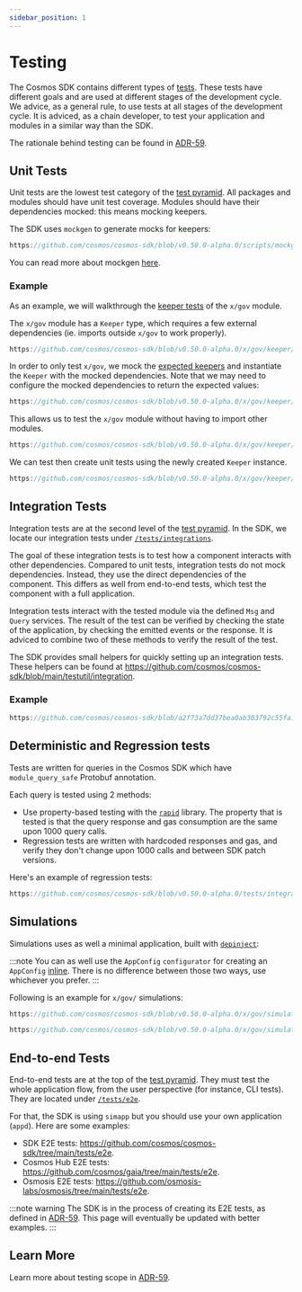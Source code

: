 ```yaml
---
sidebar_position: 1
---
```


# Testing

The Cosmos SDK contains different types of [tests](https://martinfowler.com/articles/practical-test-pyramid.html).
These tests have different goals and are used at different stages of the development cycle.
We advice, as a general rule, to use tests at all stages of the development cycle.
It is adviced, as a chain developer, to test your application and modules in a similar way than the SDK.

The rationale behind testing can be found in [ADR-59](https://docs.cosmos.network/main/build/architecture/adr-059-test-scopes).

## Unit Tests

Unit tests are the lowest test category of the [test pyramid](https://martinfowler.com/articles/practical-test-pyramid.html).
All packages and modules should have unit test coverage. Modules should have their dependencies mocked: this means mocking keepers.

The SDK uses `mockgen` to generate mocks for keepers:

```go reference
https://github.com/cosmos/cosmos-sdk/blob/v0.50.0-alpha.0/scripts/mockgen.sh#L3-L6
```

You can read more about mockgen [here](https://go.uber.org/mock).

### Example

As an example, we will walkthrough the [keeper tests](https://github.com/cosmos/cosmos-sdk/blob/v0.50.0-alpha.0/x/gov/keeper/keeper_test.go) of the `x/gov` module.

The `x/gov` module has a `Keeper` type, which requires a few external dependencies (ie. imports outside `x/gov` to work properly).

```go reference
https://github.com/cosmos/cosmos-sdk/blob/v0.50.0-alpha.0/x/gov/keeper/keeper.go#L22-L24
```

In order to only test `x/gov`, we mock the [expected keepers](https://docs.cosmos.network/v0.46/building-modules/keeper.html#type-definition) and instantiate the `Keeper` with the mocked dependencies. Note that we may need to configure the mocked dependencies to return the expected values:

```go reference
https://github.com/cosmos/cosmos-sdk/blob/v0.50.0-alpha.0/x/gov/keeper/common_test.go#L67-L81
```

This allows us to test the `x/gov` module without having to import other modules.

```go reference
https://github.com/cosmos/cosmos-sdk/blob/v0.50.0-alpha.0/x/gov/keeper/keeper_test.go#L3-L42
```

We can test then create unit tests using the newly created `Keeper` instance.

```go reference
https://github.com/cosmos/cosmos-sdk/blob/v0.50.0-alpha.0/x/gov/keeper/keeper_test.go#L83-L107
```

## Integration Tests

Integration tests are at the second level of the [test pyramid](https://martinfowler.com/articles/practical-test-pyramid.html).
In the SDK, we locate our integration tests under [`/tests/integrations`](https://github.com/cosmos/cosmos-sdk/tree/main/tests/integration).

The goal of these integration tests is to test how a component interacts with other dependencies. Compared to unit tests, integration tests do not mock dependencies. Instead, they use the direct dependencies of the component. This differs as well from end-to-end tests, which test the component with a full application.

Integration tests interact with the tested module via the defined `Msg` and `Query` services. The result of the test can be verified by checking the state of the application, by checking the emitted events or the response. It is adviced to combine two of these methods to verify the result of the test.

The SDK provides small helpers for quickly setting up an integration tests. These helpers can be found at <https://github.com/cosmos/cosmos-sdk/blob/main/testutil/integration>.

### Example

```go reference
https://github.com/cosmos/cosmos-sdk/blob/a2f73a7dd37bea0ab303792c55fa1e4e1db3b898/testutil/integration/example_test.go#L30-L116
```

## Deterministic and Regression tests	

Tests are written for queries in the Cosmos SDK which have `module_query_safe` Protobuf annotation.

Each query is tested using 2 methods:

* Use property-based testing with the [`rapid`](https://pkg.go.dev/pgregory.net/rapid@v0.5.3) library. The property that is tested is that the query response and gas consumption are the same upon 1000 query calls.
* Regression tests are written with hardcoded responses and gas, and verify they don't change upon 1000 calls and between SDK patch versions.

Here's an example of regression tests:

```go reference
https://github.com/cosmos/cosmos-sdk/blob/v0.50.0-alpha.0/tests/integration/bank/keeper/deterministic_test.go#L134-L151
```

## Simulations

Simulations uses as well a minimal application, built with [`depinject`](../packages/01-depinject.md):

:::note
You can as well use the `AppConfig` `configurator` for creating an `AppConfig` [inline](https://github.com/cosmos/cosmos-sdk/blob/v0.50.0-alpha.0/x/slashing/app_test.go#L54-L62). There is no difference between those two ways, use whichever you prefer.
:::

Following is an example for `x/gov/` simulations:

```go reference
https://github.com/cosmos/cosmos-sdk/blob/v0.50.0-alpha.0/x/gov/simulation/operations_test.go#L406-L430
```

```go reference
https://github.com/cosmos/cosmos-sdk/blob/v0.50.0-alpha.0/x/gov/simulation/operations_test.go#L90-L132
```

## End-to-end Tests

End-to-end tests are at the top of the [test pyramid](https://martinfowler.com/articles/practical-test-pyramid.html).
They must test the whole application flow, from the user perspective (for instance, CLI tests). They are located under [`/tests/e2e`](https://github.com/cosmos/cosmos-sdk/tree/main/tests/e2e).

<!-- @julienrbrt: makes more sense to use an app wired app to have 0 simapp dependencies -->
For that, the SDK is using `simapp` but you should use your own application (`appd`).
Here are some examples:

* SDK E2E tests: <https://github.com/cosmos/cosmos-sdk/tree/main/tests/e2e>.
* Cosmos Hub E2E tests: <https://github.com/cosmos/gaia/tree/main/tests/e2e>.
* Osmosis E2E tests: <https://github.com/osmosis-labs/osmosis/tree/main/tests/e2e>.

:::note warning
The SDK is in the process of creating its E2E tests, as defined in [ADR-59](https://docs.cosmos.network/main/architecture/adr-059-test-scopes.html). This page will eventually be updated with better examples.
:::

## Learn More

Learn more about testing scope in [ADR-59](https://docs.cosmos.network/main/architecture/adr-059-test-scopes.html).

